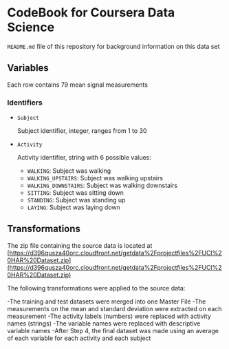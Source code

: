 # CodeBook for Coursera Data Science

`README.md` file of this repository for background information on this data set

## Variables <a name="variables"></a>

Each row contains 79 mean signal measurements

### Identifiers <a name="identifiers"></a>

- `Subject`

	Subject identifier, integer, ranges from 1 to 30

- `Activity`

	Activity identifier, string with 6 possible values: 
	- `WALKING`: Subject was walking
	- `WALKING_UPSTAIRS`: Subject was walking upstairs
	- `WALKING_DOWNSTAIRS`: Subject was walking downstairs
	- `SITTING`: Subject was sitting down
	- `STANDING`: Subject was standing up 
	- `LAYING`: Subject was laying down

## Transformations <a name="transformations"></a>

The zip file containing the source data is located at [https://d396qusza40orc.cloudfront.net/getdata%2Fprojectfiles%2FUCI%20HAR%20Dataset.zip](https://d396qusza40orc.cloudfront.net/getdata%2Fprojectfiles%2FUCI%20HAR%20Dataset.zip)

The following transformations were applied to the source data:

 -The training and test datasets were merged into one Master File
 -The measurements on the mean and standard deviation were extracted on each measurement
 -The activity labels (numbers) were replaced with activity names (strings)
 -The variable names were replaced with descriptive variable names
 -After Step 4, the final dataset was made using an average of each variable for each activity and each subject
